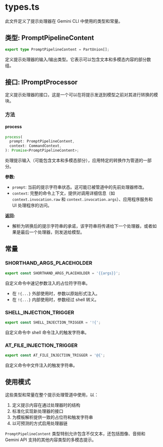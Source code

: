 # types.ts

此文件定义了提示处理器在 Gemini CLI 中使用的类型和常量。

## 类型: PromptPipelineContent

```typescript
export type PromptPipelineContent = PartUnion[];
```

定义提示处理器的输入/输出类型。它表示可以包含文本和多模态内容的部分数组。

## 接口: IPromptProcessor

定义提示处理器的接口，这是一个可以在将提示发送到模型之前对其进行转换的模块。

### 方法

#### process

```typescript
process(
  prompt: PromptPipelineContent,
  context: CommandContext,
): Promise<PromptPipelineContent>;
```

处理提示输入（可能包含文本和多模态部分），应用特定的转换作为管道的一部分。

**参数:**
- `prompt`: 当前的提示字符串状态。这可能已被管道中的先前处理器修改。
- `context`: 完整的命令上下文，提供对调用详细信息（如 `context.invocation.raw` 和 `context.invocation.args`）、应用程序服务和 UI 处理程序的访问。

**返回:**
- 解析为转换后的提示字符串的承诺，该字符串将传递给下一个处理器，或者如果是最后一个处理器，则发送给模型。

## 常量

### SHORTHAND_ARGS_PLACEHOLDER

```typescript
export const SHORTHAND_ARGS_PLACEHOLDER = '{{args}}';
```

自定义命令中速记参数注入的占位符字符串。
- 在 `!{...}` 外部使用时，参数以原始形式注入。
- 在 `!{...}` 内部使用时，参数经过 shell 转义。

### SHELL_INJECTION_TRIGGER

```typescript
export const SHELL_INJECTION_TRIGGER = '!{';
```

自定义命令中 shell 命令注入的触发字符串。

### AT_FILE_INJECTION_TRIGGER

```typescript
export const AT_FILE_INJECTION_TRIGGER = '@{';
```

自定义命令中文件注入的触发字符串。

## 使用模式

这些类型和常量在整个提示处理管道中使用，以：
1. 定义提示内容在通过处理器时的结构
2. 标准化实现新处理器的接口
3. 为模板解析提供一致的占位符和触发字符串
4. 以可预测的方式启用处理器链

`PromptPipelineContent` 类型特别允许包含不仅文本，还包括图像、音频和 Gemini API 支持的其他内容类型的多模态提示。